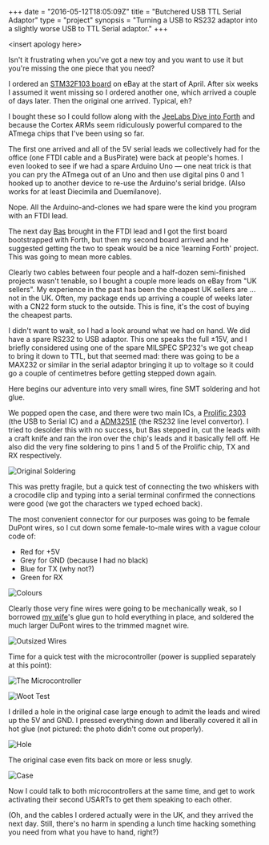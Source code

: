 +++
date = "2016-05-12T18:05:09Z"
title = "Butchered USB TTL Serial Adaptor"
type = "project"
synopsis = "Turning a USB to RS232 adaptor into a slightly worse USB to TTL Serial adaptor."
+++

\<insert apology here\>

Isn't it frustrating when you've got a new toy and you want to use it but
you're missing the one piece that you need?

I ordered an [STM32F103 board][eb] on eBay at the start of April. After six
weeks I assumed it went missing so I ordered another one, which arrived a
couple of days later. Then the original one arrived. Typical, eh?

I bought these so I could follow along with the [JeeLabs Dive into
Forth][forth] and because the Cortex ARMs seem ridiculously powerful compared
to the ATmega chips that I've been using so far.

The first one arrived and all of the 5V serial leads we collectively had for
the office (one FTDI cable and a BusPirate) were back at people's homes. I
even looked to see if we had a spare Arduino Uno &mdash; one neat trick is that you
can pry the ATmega out of an Uno and then use digital pins 0 and 1 hooked up
to another device to re-use the Arduino's serial bridge. (Also works for at
least Diecimila and Duemilanove).

Nope. All the Arduino-and-clones we had spare were the kind you program with
an FTDI lead.

The next day [Bas][] brought in the FTDI lead and I got the first board
bootstrapped with Forth, but then my second board arrived and he suggested
getting the two to speak would be a nice 'learning Forth' project. This was
going to mean more cables.

Clearly two cables between four people and a half-dozen semi-finished projects
wasn't tenable, so I bought a couple more leads on eBay from "UK sellers". My
experience in the past has been the cheapest UK sellers are ... not in the UK.
Often, my package ends up arriving a couple of weeks later with a CN22 form
stuck to the outside. This is fine, it's the cost of buying the cheapest
parts.

I didn't want to wait, so I had a look around what we had on hand. We did have
a spare RS232 to USB adaptor. This one speaks the full &plusmn;15V, and I
briefly considered using one of the spare MILSPEC SP232's we got cheap to
bring it down to TTL, but that seemed mad: there was going to be a MAX232 or
similar in the serial adaptor bringing it up to voltage so it could go a
couple of centimetres before getting stepped down again.

Here begins our adventure into very small wires, fine SMT soldering and hot
glue.

We popped open the case, and there were two main ICs, a [Prolific 2303][P]
(the USB to Serial IC) and a [ADM3251E][ADM] (the RS232 line level convertor).
I tried to desolder this with no success, but Bas stepped in, cut the leads
with a craft knife and ran the iron over the chip's leads and it basically
fell off. He also did the very fine soldering to pins 1 and 5 of the Prolific
chip, TX and RX respectively.

![Original Soldering](https://farm8.staticflickr.com/7759/26982444156_637bd86d93_c.jpg)

This was pretty fragile, but a quick test of connecting the two whiskers with
a crocodile clip and typing into a serial terminal confirmed the connections
were good (we got the characters we typed echoed back).

The most convenient connector for our purposes was going to be female DuPont
wires, so I cut down some female-to-male wires with a vague colour code of:

* Red for +5V
* Grey for GND (because I had no black)
* Blue for TX (why not?)
* Green for RX

![Colours](https://farm8.staticflickr.com/7581/26982437376_50127c2922_c.jpg)

Clearly those very fine wires were going to be mechanically weak, so I
borrowed [my wife][]'s glue gun to hold everything in place, and soldered the
much larger DuPont wires to the trimmed magnet wire.

![Outsized Wires](https://farm8.staticflickr.com/7388/26982429786_6cc66b99db_c.jpg)

Time for a quick test with the microcontroller (power is supplied separately
at this point):

![The Microcontroller](https://farm8.staticflickr.com/7328/27015868945_0c1429f81c_c.jpg)

![Woot Test](https://farm8.staticflickr.com/7595/26947661471_b9855b1872_c.jpg)

I drilled a hole in the original case large enough to admit the leads and
wired up the 5V and GND. I pressed everything down and liberally covered it
all in hot glue (not pictured: the photo didn't come out properly).

![Hole](https://farm8.staticflickr.com/7159/26742033910_bcc2a00131_c.jpg)

The original case even fits back on more or less snugly.

![Case](https://farm8.staticflickr.com/7624/26921677542_4436f841dd_c.jpg)

Now I could talk to both microcontrollers at the same time, and get to work
activating their second USARTs to get them speaking to each other.

(Oh, and the cables I ordered actually were in the UK, and they arrived the
next day. Still, there's no harm in spending a lunch time hacking something
you need from what you have to hand, right?)

[eb]: http://www.ebay.co.uk/sch/items/?_nkw=STM32F103&_sacat=&_ex_kw=&_mPrRngCbx=1&_udlo=&_udhi=&_sop=12&_fpos=&_fspt=1&_sadis=&LH_CAds=&clk_rvr_id=1030244027204&rmvSB=true
[forth]: http://jeelabs.org/2016/02/dive-into-forth/
[Bas]: http://balloz.nl/
[ADM]: http://www.analog.com/media/en/technical-documentation/data-sheets/ADM3251E.pdf
[P]: http://www.prolific.com.tw/US/ShowProduct.aspx?pcid=41&showlevel=0017-0037-0041
[my wife]: http://blog.knittage.com/
